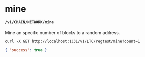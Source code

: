 # mine

#### `/v1/CHAIN/NETWORK/mine`

Mine an specific number of blocks to a random address.

```shell
curl -X GET http://localhost:1031/v1/LTC/regtest/mine?count=1
```

```json
{ "success": true }
```
